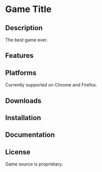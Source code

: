 Game Title
=========================================

Description
-------
The best game ever.

Features
-------

Platforms
-------
Currently supported on Chrome and Firefox.

Downloads
-------

Installation
-------

Documentation
-------

License
-------
Game source is proprietary.
